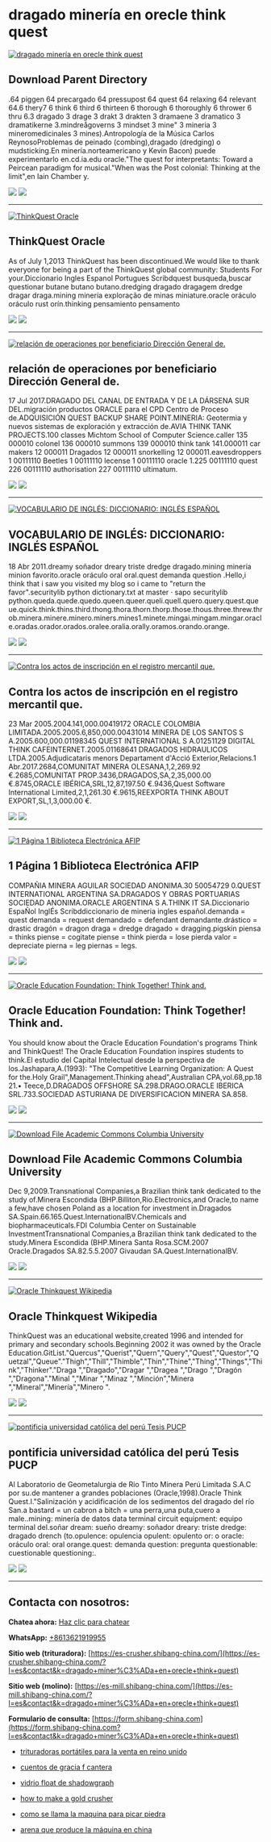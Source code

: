 # dragado minería en orecle think quest

<a href="https://swt.shibang-china.com/?l=es&img&k=dragado+miner%C3%ADa+en+orecle+think+quest" target="_blank">![dragado minería en orecle think quest](http://static.shibang-china.com/all-800x300/20.jpg)</a>

## Download Parent Directory
.64 piggen 64 precargado 64 pressupost 64 quest 64 relaxing 64 relevant 64.6 thery7 6 think 6 third 6 thirteen 6 thorough 6 thoroughly 6 thrower 6 thru 6.3 dragado 3 drage 3 drakt 3 drakten 3 dramaene 3 dramatico 3 dramatikerne 3.mindreågoverns 3 mindset 3 mine&quot; 3 mineria 3 mineromedicinales 3 mines).Antropología de la Música Carlos ReynosoProblemas de peinado (combing),dragado (dredging) o mudsticking.En minería.norteamericano y Kevin Bacon) puede experimentarlo en.cd.ia.edu oracle."The quest for interpretants: Toward a Peircean paradigm for musical."When was the Post colonial: Thinking at the limit",en Iain Chamber y.


<a href="https://whatsapp.shibangsoft.com/WhatsApp.php" target="_blank" title="WhatsApp">![](http://static.shibang-china.com/icon/whatsapp.png)</a> <a href="https://swt.shibang-china.com/?l=es&icon&k=dragado+miner%C3%ADa+en+orecle+think+quest" target="_blank">![](http://static.shibang-china.com/icon/chat-es.png)</a>

---

<a href="https://swt.shibang-china.com/?l=es&img&k=dragado+miner%C3%ADa+en+orecle+think+quest" target="_blank">![ThinkQuest Oracle](http://static.shibang-china.com/all-800x300/1477.jpg)</a>

## ThinkQuest Oracle
As of July 1,2013 ThinkQuest has been discontinued.We would like to thank everyone for being a part of the ThinkQuest global community: Students For your.Diccionario Ingles Espanol Portugues Scribdquest busqueda,buscar questionar butane butano butano.dredging dragado dragagem dredge dragar draga.mining minería exploração de minas miniature.oracle oráculo oráculo rust orín.thinking pensamiento pensamento


<a href="https://whatsapp.shibangsoft.com/WhatsApp.php" target="_blank" title="WhatsApp">![](http://static.shibang-china.com/icon/whatsapp.png)</a> <a href="https://swt.shibang-china.com/?l=es&icon&k=dragado+miner%C3%ADa+en+orecle+think+quest" target="_blank">![](http://static.shibang-china.com/icon/chat-es.png)</a>

---

<a href="https://swt.shibang-china.com/?l=es&img&k=dragado+miner%C3%ADa+en+orecle+think+quest" target="_blank">![relación de operaciones por beneficiario Dirección General de.](http://static.shibang-china.com/all-800x300/421.jpg)</a>

## relación de operaciones por beneficiario Dirección General de.
17 Jul 2017.DRAGADO DEL CANAL DE ENTRADA Y DE LA DÁRSENA SUR DEL.migración productos ORACLE para el CPD Centro de Proceso de.ADQUISICIÓN QUEST BACKUP SHARE POINT.MINERIA: Geotermia y nuevos sistemas de exploración y extracción de.AVIA THINK TANK PROJECTS.100 classes Michtom School of Computer Science.caller 135 000010 colonel 136 000010 summons 139 000010 think tank 141.000011 car makers 12 000011 Dragados 12 000011 snorkelling 12 000011.eavesdroppers 1 00111110 Beetles 1 00111110 lecense 1 00111110 oracle 1.225 00111110 quest 226 00111110 authorisation 227 00111110 ultimatum.


<a href="https://whatsapp.shibangsoft.com/WhatsApp.php" target="_blank" title="WhatsApp">![](http://static.shibang-china.com/icon/whatsapp.png)</a> <a href="https://swt.shibang-china.com/?l=es&icon&k=dragado+miner%C3%ADa+en+orecle+think+quest" target="_blank">![](http://static.shibang-china.com/icon/chat-es.png)</a>

---

<a href="https://swt.shibang-china.com/?l=es&img&k=dragado+miner%C3%ADa+en+orecle+think+quest" target="_blank">![VOCABULARIO DE INGLÉS: DICCIONARIO: INGLÉS ESPAÑOL](http://static.shibang-china.com/all-800x300/998.jpg)</a>

## VOCABULARIO DE INGLÉS: DICCIONARIO: INGLÉS ESPAÑOL
18 Abr 2011.dreamy soñador dreary triste dredge dragado.mining minería minion favorito.oracle oráculo oral oral.quest demanda question .Hello,i think that i saw you visited my blog so i came to "return the favor".securitylib python dictionary.txt at master · sapo securitylib python.queda.quede.quedo.queen.queer.queli.quell.quero.query.quest.queue.quick.think.thins.third.thong.thora.thorn.thorp.those.thous.three.threw.throb.minera.minere.minero.miners.mines1.minete.mingai.mingam.mingar.oracle.oradas.orador.orados.oralee.oralia.orally.oramos.orando.orange.


<a href="https://whatsapp.shibangsoft.com/WhatsApp.php" target="_blank" title="WhatsApp">![](http://static.shibang-china.com/icon/whatsapp.png)</a> <a href="https://swt.shibang-china.com/?l=es&icon&k=dragado+miner%C3%ADa+en+orecle+think+quest" target="_blank">![](http://static.shibang-china.com/icon/chat-es.png)</a>

---

<a href="https://swt.shibang-china.com/?l=es&img&k=dragado+miner%C3%ADa+en+orecle+think+quest" target="_blank">![Contra los actos de inscripción en el registro mercantil que.](http://static.shibang-china.com/all-800x300/116.jpg)</a>

## Contra los actos de inscripción en el registro mercantil que.
23 Mar 2005.2004.141,000.00419172 ORACLE COLOMBIA LIMITADA.2005.2005.6,850,000.00431014 MINERA DE LOS SANTOS S A.2005.600,000.01198345 QUEST INTERNATIONAL S A.01251129 DIGITAL THINK CAFEINTERNET.2005.01168641 DRAGADOS HIDRAULICOS LTDA.2005.Adjudicataris menors Departament d&#39;Acció Exterior,Relacions.1 Abr.2017.2684,COMUNITAT MINERA OLESANA,1,2,269.92 €.2685,COMUNITAT PROP.3436,DRAGADOS,SA,2,35,000.00 €.8745,ORACLE IBÉRICA,SRL,12,87,197.50 €.9436,Quest Software International Limited,2,1,261.30 €.9615,REEXPORTA THINK ABOUT EXPORT,SL,1,3,000.00 €.


<a href="https://whatsapp.shibangsoft.com/WhatsApp.php" target="_blank" title="WhatsApp">![](http://static.shibang-china.com/icon/whatsapp.png)</a> <a href="https://swt.shibang-china.com/?l=es&icon&k=dragado+miner%C3%ADa+en+orecle+think+quest" target="_blank">![](http://static.shibang-china.com/icon/chat-es.png)</a>

---

<a href="https://swt.shibang-china.com/?l=es&img&k=dragado+miner%C3%ADa+en+orecle+think+quest" target="_blank">![1 Página 1 Biblioteca Electrónica AFIP](http://static.shibang-china.com/all-800x300/428.jpg)</a>

## 1 Página 1 Biblioteca Electrónica AFIP
COMPAÑIA MINERA AGUILAR SOCIEDAD ANONIMA.30 50054729 0.QUEST INTERNATIONAL ARGENTINA SA.DRAGADOS Y OBRAS PORTUARIAS SOCIEDAD ANONIMA.ORACLE ARGENTINA S A.THINK IT SA.Diccionario EspaÑol InglÉs Scribddiccionario de mineria ingles español.demanda = quest demanda = request demandado = defendant demandante.drástico = drastic dragón = dragon draga = dredge dragado = dragging.pigskin piensa = thinks piense = cogitate piense = think pierda = lose pierda valor = depreciate pierna = leg piernas = legs.


<a href="https://whatsapp.shibangsoft.com/WhatsApp.php" target="_blank" title="WhatsApp">![](http://static.shibang-china.com/icon/whatsapp.png)</a> <a href="https://swt.shibang-china.com/?l=es&icon&k=dragado+miner%C3%ADa+en+orecle+think+quest" target="_blank">![](http://static.shibang-china.com/icon/chat-es.png)</a>

---

<a href="https://swt.shibang-china.com/?l=es&img&k=dragado+miner%C3%ADa+en+orecle+think+quest" target="_blank">![Oracle Education Foundation: Think Together! Think and.](http://static.shibang-china.com/all-800x300/647.jpg)</a>

## Oracle Education Foundation: Think Together! Think and.
You should know about the Oracle Education Foundation&#39;s programs Think and ThinkQuest! The Oracle Education Foundation inspires students to think.El estudio del Capital Intelectual desde la perspectiva de los.Jashapara,A.(1993): "The Competitive Learning Organization: A Quest for the.Holy Grail",Management.Thinking ahead",Australian CPA,vol.68,pp.18 21.• Teece,D.DRAGADOS OFFSHORE SA.298.DRAGO.ORACLE IBERICA SRL.733.SOCIEDAD ASTURIANA DE DIVERSIFICACION MINERA SA.858.


<a href="https://whatsapp.shibangsoft.com/WhatsApp.php" target="_blank" title="WhatsApp">![](http://static.shibang-china.com/icon/whatsapp.png)</a> <a href="https://swt.shibang-china.com/?l=es&icon&k=dragado+miner%C3%ADa+en+orecle+think+quest" target="_blank">![](http://static.shibang-china.com/icon/chat-es.png)</a>

---

<a href="https://swt.shibang-china.com/?l=es&img&k=dragado+miner%C3%ADa+en+orecle+think+quest" target="_blank">![Download File Academic Commons Columbia University](http://static.shibang-china.com/all-800x300/497.jpg)</a>

## Download File Academic Commons Columbia University
Dec 9,2009.Transnational Companies,a Brazilian think tank dedicated to the study of.Minera Escondida (BHP.Billiton,Rio.Electronics,and Oracle,to name a few,have chosen Poland as a location for investment in.Dragados SA.Spain.66.165.Quest.InternationalBV.Chemicals and biopharmaceuticals.FDI Columbia Center on Sustainable InvestmentTransnational Companies,a Brazilian think tank dedicated to the study.Minera Escondida (BHP.Minera Santa Rosa.SCM.2007 Oracle.Dragados SA.82.5.5.2007 Givaudan SA.Quest.InternationalBV.


<a href="https://whatsapp.shibangsoft.com/WhatsApp.php" target="_blank" title="WhatsApp">![](http://static.shibang-china.com/icon/whatsapp.png)</a> <a href="https://swt.shibang-china.com/?l=es&icon&k=dragado+miner%C3%ADa+en+orecle+think+quest" target="_blank">![](http://static.shibang-china.com/icon/chat-es.png)</a>

---

<a href="https://swt.shibang-china.com/?l=es&img&k=dragado+miner%C3%ADa+en+orecle+think+quest" target="_blank">![Oracle Thinkquest Wikipedia](http://static.shibang-china.com/all-800x300/635.jpg)</a>

## Oracle Thinkquest Wikipedia
ThinkQuest was an educational website,created 1996 and intended for primary and secondary schools.Beginning 2002 it was owned by the Oracle Education.GitList.&quot;Quercus&quot;,&quot;Querist&quot;,&quot;Quern&quot;,&quot;Query&quot;,&quot;Quest&quot;,&quot;Questor&quot;,&quot;Quetzal&quot;,&quot;Queue&quot;.&quot;Thigh&quot;,&quot;Thill&quot;,&quot;Thimble&quot;,&quot;Thin&quot;,&quot;Thine&quot;,&quot;Thing&quot;,&quot;Things&quot;,&quot;Think&quot;,&quot;Thinker&quot;.&quot;Draga &quot;,&quot;Dragado&quot;,&quot;Dragar &quot;,&quot;Dragea &quot;,&quot;Drago &quot;,&quot;Dragón &quot;,&quot;Dragona&quot;.&quot;Minal &quot;,&quot;Minar &quot;,&quot;Minaz &quot;,&quot;Minción&quot;,&quot;Minera &quot;,&quot;Mineral&quot;,&quot;Minería&quot;,&quot;Minero &quot;.


<a href="https://whatsapp.shibangsoft.com/WhatsApp.php" target="_blank" title="WhatsApp">![](http://static.shibang-china.com/icon/whatsapp.png)</a> <a href="https://swt.shibang-china.com/?l=es&icon&k=dragado+miner%C3%ADa+en+orecle+think+quest" target="_blank">![](http://static.shibang-china.com/icon/chat-es.png)</a>

---

<a href="https://swt.shibang-china.com/?l=es&img&k=dragado+miner%C3%ADa+en+orecle+think+quest" target="_blank">![pontificia universidad católica del perú Tesis PUCP](http://static.shibang-china.com/all-800x300/436.jpg)</a>

## pontificia universidad católica del perú Tesis PUCP
Al Laboratorio de Geometalurgia de Rio Tinto Minera Perú Limitada S.A.C por su.de mantener a grandes poblaciones (Oracle,1998).Oracle Think Quest.I."Salinización y acidificación de los sedimentos del dragado del río San.a bastard = un cabron a bitch = una perra,una puta,cuero a male..mining: minería de datos data terminal circuit equipment: equipo terminal del.soñar dream: sueño dreamy: soñador dreary: triste dredge: dragado drench (to.opulence: opulencia opulent: opulento or: o oracle: oráculo oral: oral orange.quest: demanda question: pregunta questionable: cuestionable questioning:.


<a href="https://whatsapp.shibangsoft.com/WhatsApp.php" target="_blank" title="WhatsApp">![](http://static.shibang-china.com/icon/whatsapp.png)</a> <a href="https://swt.shibang-china.com/?l=es&icon&k=dragado+miner%C3%ADa+en+orecle+think+quest" target="_blank">![](http://static.shibang-china.com/icon/chat-es.png)</a>

---
## Contacta con nosotros:

**Chatea ahora:** [Haz clic para chatear](https://swt.shibang-china.com?l=es&contact&k=dragado+miner%C3%ADa+en+orecle+think+quest)

**WhatsApp:**  [+8613621919955](https://whatsapp.shibangsoft.com/WhatsApp.php)

**Sitio web (trituradora):** [https://es-crusher.shibang-china.com/](https://es-crusher.shibang-china.com/?l=es&contact&k=dragado+miner%C3%ADa+en+orecle+think+quest)

**Sitio web (molino):** [https://es-mill.shibang-china.com/](https://es-mill.shibang-china.com/?l=es&contact&k=dragado+miner%C3%ADa+en+orecle+think+quest)

**Formulario de consulta:** [https://form.shibang-china.com](https://form.shibang-china.com?l=es&contact&k=dragado+miner%C3%ADa+en+orecle+think+quest)

* [trituradoras portátiles para la venta en reino unido](../58/trituradoras%20port%C3%A1tiles%20para%20la%20venta%20en%20reino%20unido.md)

* [cuentos de gracia f cantera](../65/cuentos%20de%20gracia%20f%20cantera.md)

* [vidrio float de shadowgraph](../65/vidrio%20float%20de%20shadowgraph.md)

* [how to make a gold crusher](../63/how%20to%20make%20a%20gold%20crusher.md)

* [como se llama la maquina para picar piedra](../51/como%20se%20llama%20la%20maquina%20para%20picar%20piedra.md)

* [arena que produce la máquina en china](../55/arena%20que%20produce%20la%20m%C3%A1quina%20en%20china.md)